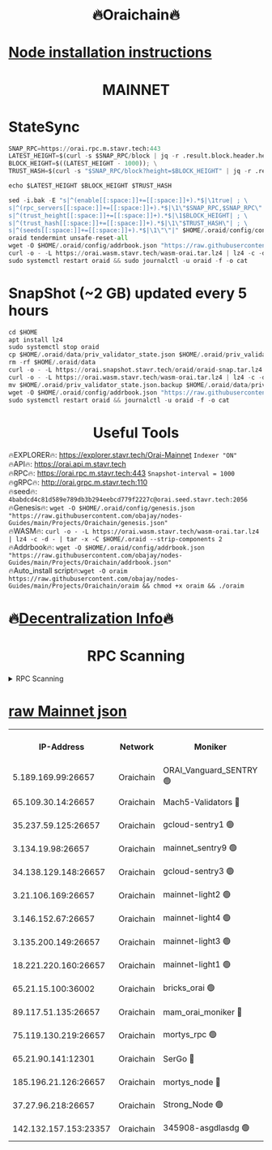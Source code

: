 <h1 align="center"> 🔥Oraichain🔥</h1>

[Node installation instructions](https://github.com/obajay/nodes-Guides/tree/main/Projects/Oraichain)
=
<h1 align="center"> MAINNET</h1>

# StateSync
```python
SNAP_RPC=https://orai.rpc.m.stavr.tech:443
LATEST_HEIGHT=$(curl -s $SNAP_RPC/block | jq -r .result.block.header.height); \
BLOCK_HEIGHT=$((LATEST_HEIGHT - 1000)); \
TRUST_HASH=$(curl -s "$SNAP_RPC/block?height=$BLOCK_HEIGHT" | jq -r .result.block_id.hash)

echo $LATEST_HEIGHT $BLOCK_HEIGHT $TRUST_HASH

sed -i.bak -E "s|^(enable[[:space:]]+=[[:space:]]+).*$|\1true| ; \
s|^(rpc_servers[[:space:]]+=[[:space:]]+).*$|\1\"$SNAP_RPC,$SNAP_RPC\"| ; \
s|^(trust_height[[:space:]]+=[[:space:]]+).*$|\1$BLOCK_HEIGHT| ; \
s|^(trust_hash[[:space:]]+=[[:space:]]+).*$|\1\"$TRUST_HASH\"| ; \
s|^(seeds[[:space:]]+=[[:space:]]+).*$|\1\"\"|" $HOME/.oraid/config/config.toml
oraid tendermint unsafe-reset-all
wget -O $HOME/.oraid/config/addrbook.json "https://raw.githubusercontent.com/obajay/nodes-Guides/main/Projects/Oraichain/addrbook.json"
curl -o - -L https://orai.wasm.stavr.tech/wasm-orai.tar.lz4 | lz4 -c -d - | tar -x -C $HOME/.oraid --strip-components 2
sudo systemctl restart oraid && sudo journalctl -u oraid -f -o cat
```
# SnapShot (~2 GB) updated every 5 hours
```python
cd $HOME
apt install lz4
sudo systemctl stop oraid
cp $HOME/.oraid/data/priv_validator_state.json $HOME/.oraid/priv_validator_state.json.backup
rm -rf $HOME/.oraid/data
curl -o - -L https://orai.snapshot.stavr.tech/oraid/oraid-snap.tar.lz4 | lz4 -c -d - | tar -x -C $HOME/.oraid --strip-components 2
curl -o - -L https://orai.wasm.stavr.tech/wasm-orai.tar.lz4 | lz4 -c -d - | tar -x -C $HOME/.oraid --strip-components 2
mv $HOME/.oraid/priv_validator_state.json.backup $HOME/.oraid/data/priv_validator_state.json
wget -O $HOME/.oraid/config/addrbook.json "https://raw.githubusercontent.com/obajay/nodes-Guides/main/Projects/Oraichain/addrbook.json"
sudo systemctl restart oraid && journalctl -u oraid -f -o cat
```

 <h1 align="center"> Useful Tools</h1>

🔥EXPLORER🔥:     https://explorer.stavr.tech/Orai-Mainnet        `Indexer "ON"` \
🔥API🔥:          https://orai.api.m.stavr.tech \
🔥RPC🔥:          https://orai.rpc.m.stavr.tech:443              `Snapshot-interval = 1000` \
🔥gRPC🔥:         http://orai.grpc.m.stavr.tech:110 \
🔥seed🔥:      `4babdcd4c81d589e789db3b294eebcd779f2227c@orai.seed.stavr.tech:2056` \
🔥Genesis🔥:   `wget -O $HOME/.oraid/config/genesis.json "https://raw.githubusercontent.com/obajay/nodes-Guides/main/Projects/Oraichain/genesis.json"` \
🔥WASM🔥:      `curl -o - -L https://orai.wasm.stavr.tech/wasm-orai.tar.lz4 | lz4 -c -d - | tar -x -C $HOME/.oraid --strip-components 2` \
🔥Addrbook🔥:  `wget -O $HOME/.oraid/config/addrbook.json "https://raw.githubusercontent.com/obajay/nodes-Guides/main/Projects/Oraichain/addrbook.json"` \
🔥Auto_install script🔥:`wget -O oraim https://raw.githubusercontent.com/obajay/nodes-Guides/main/Projects/Oraichain/oraim && chmod +x oraim && ./oraim`

🔥[Decentralization Info](https://github.com/obajay/StateSync-snapshots/tree/main/Projects/Oraichain/Decentralization)🔥
=
<h1 align="center"> RPC Scanning</h1>

<details>
<summary>RPC Scanning</summary>

<h2 align="center"> We scan nodes in real time every 4 hours. And we provide the final result of RPC endpoints.
We cannot influence the operation of these nodes in any way. </h2>


```python
If Voting Power is higher than 0 --> then the Node is a validator of the network and may be subject to attack and be a potential threat to the chain.
```
```python
We marked such validators with a red symbol
```

</details>

[raw Mainnet json](https://rpc-check.oraim.stavr.tech/oraim/rpc-oraim-result.json)
=


<table><tr><th>IP-Address</th><th>Network</th><th>Moniker</th><th>Latest Block Height</th><th>Earliest Block Height</th><th>Catching Up</th><th>Tx Index</th><th>Voting Power</th><th>Scan Time</th></tr><tr><td>5.189.169.99:26657</td><td>Oraichain</td><td>ORAI_Vanguard_SENTRY 🟢</td><td>16142678</td><td>0</td><td>False</td><td>on</td><td>0</td><td>2024-03-10T09:11:17.567581450UTC</td></tr><tr><td>65.109.30.14:26657</td><td>Oraichain</td><td>Mach5-Validators 🔴</td><td>16142689</td><td>0</td><td>False</td><td>off</td><td>644</td><td>2024-03-10T09:12:19.102534261UTC</td></tr><tr><td>35.237.59.125:26657</td><td>Oraichain</td><td>gcloud-sentry1 🟢</td><td>16142677</td><td>1</td><td>False</td><td>on</td><td>0</td><td>2024-03-10T09:11:14.746389197UTC</td></tr><tr><td>3.134.19.98:26657</td><td>Oraichain</td><td>mainnet_sentry9 🟢</td><td>16142684</td><td>1</td><td>False</td><td>on</td><td>0</td><td>2024-03-10T09:11:52.155908036UTC</td></tr><tr><td>34.138.129.148:26657</td><td>Oraichain</td><td>gcloud-sentry3 🟢</td><td>16142687</td><td>1</td><td>False</td><td>on</td><td>0</td><td>2024-03-10T09:12:07.039818363UTC</td></tr><tr><td>3.21.106.169:26657</td><td>Oraichain</td><td>mainnet-light2 🟢</td><td>16142683</td><td>15275144</td><td>False</td><td>on</td><td>0</td><td>2024-03-10T09:11:43.008652389UTC</td></tr><tr><td>3.146.152.67:26657</td><td>Oraichain</td><td>mainnet-light4 🟢</td><td>16142685</td><td>15275144</td><td>False</td><td>on</td><td>0</td><td>2024-03-10T09:11:54.825034151UTC</td></tr><tr><td>3.135.200.149:26657</td><td>Oraichain</td><td>mainnet-light3 🟢</td><td>16142686</td><td>15275144</td><td>False</td><td>on</td><td>0</td><td>2024-03-10T09:11:59.543211723UTC</td></tr><tr><td>18.221.220.160:26657</td><td>Oraichain</td><td>mainnet-light1 🟢</td><td>16142686</td><td>15643601</td><td>False</td><td>on</td><td>0</td><td>2024-03-10T09:12:04.292916015UTC</td></tr><tr><td>65.21.15.100:36002</td><td>Oraichain</td><td>bricks_orai 🟢</td><td>16142689</td><td>15848470</td><td>False</td><td>on</td><td>0</td><td>2024-03-10T09:12:21.617029368UTC</td></tr><tr><td>89.117.51.135:26657</td><td>Oraichain</td><td>mam_orai_moniker 🔴</td><td>16142678</td><td>15951001</td><td>False</td><td>on</td><td>5</td><td>2024-03-10T09:11:15.087042075UTC</td></tr><tr><td>75.119.130.219:26657</td><td>Oraichain</td><td>mortys_rpc 🟢</td><td>16142688</td><td>15960001</td><td>False</td><td>on</td><td>0</td><td>2024-03-10T09:12:14.425005669UTC</td></tr><tr><td>65.21.90.141:12301</td><td>Oraichain</td><td>SerGo 🔴</td><td>16142688</td><td>16042688</td><td>False</td><td>off</td><td>1</td><td>2024-03-10T09:12:11.475011411UTC</td></tr><tr><td>185.196.21.126:26657</td><td>Oraichain</td><td>mortys_node 🔴</td><td>16142678</td><td>16058801</td><td>False</td><td>on</td><td>168389</td><td>2024-03-10T09:11:17.888421713UTC</td></tr><tr><td>37.27.96.218:26657</td><td>Oraichain</td><td>Strong_Node 🟢</td><td>16142690</td><td>16086201</td><td>False</td><td>on</td><td>0</td><td>2024-03-10T09:12:26.046334315UTC</td></tr><tr><td>142.132.157.153:23357</td><td>Oraichain</td><td>345908-asgdlasdg 🟢</td><td>16142684</td><td>16103383</td><td>False</td><td>on</td><td>0</td><td>2024-03-10T09:11:51.462178906UTC</td></tr></table>
